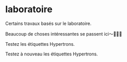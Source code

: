 # laboratoire

Certains travaux basés sur le laboratoire.

Beaucoup de choses intéressantes se passent ici～🎉🎉🎉

Testez les étiquettes Hypertrons.

Testez à nouveau les étiquettes Hypertrons.
